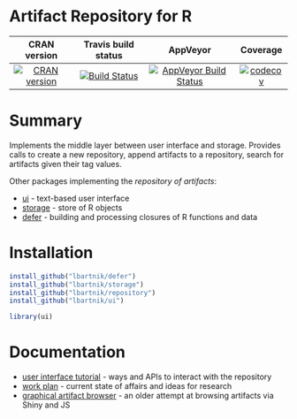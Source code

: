 Artifact Repository for R
==========================

| CRAN version    | Travis build status   | AppVeyor | Coverage |
| :-------------: |:---------------------:|:--------:|:--------:|
| [![CRAN version](http://www.r-pkg.org/badges/version/repository)](https://cran.r-project.org/package=repository) | [![Build Status](https://travis-ci.org/lbartnik/repository.svg?branch=master)](https://travis-ci.org/lbartnik/repository) | [![AppVeyor Build Status](https://ci.appveyor.com/api/projects/status/github/lbartnik/repository?branch=master&svg=true)](https://ci.appveyor.com/project/lbartnik/repository) | [![codecov](https://codecov.io/gh/lbartnik/repository/branch/master/graph/badge.svg)](https://codecov.io/gh/lbartnik/repository)|


# Summary

Implements the middle layer between user interface and storage. Provides
calls to create a new repository, append artifacts to a repository,
search for artifacts given their tag values.


Other packages implementing the *repository of artifacts*:
  * [ui](https://github.com/lbartnik/ui) - text-based user interface
  * [storage](https://github.com/lbartnik/storage) - store of R objects
  * [defer](https://github.com/lbartnik/defer) - building and processing closures of R functions and data


# Installation

```r
install_github("lbartnik/defer")
install_github("lbartnik/storage")
install_github("lbartnik/repository")
install_github("lbartnik/ui")
```

```r
library(ui)
```


# Documentation

  * [user interface tutorial](https://lbartnik.github.io/ui/) - ways and APIs to interact with the repository
  * [work plan](https://lbartnik.github.io/repository/) - current state of affairs and ideas for research
  * [graphical artifact browser](https://lbartnik.github.io/experiment/) - an older attempt at browsing artifacts via Shiny and JS

